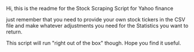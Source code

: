 Hi, this is the readme for the Stock Scraping Script for Yahoo finance

just remember that you need to provide your own stock tickers in the CSV file
and make whatever adjustments you need for the Statistics you want to return.

This script will run "right out of the box" though. Hope you find it useful.
